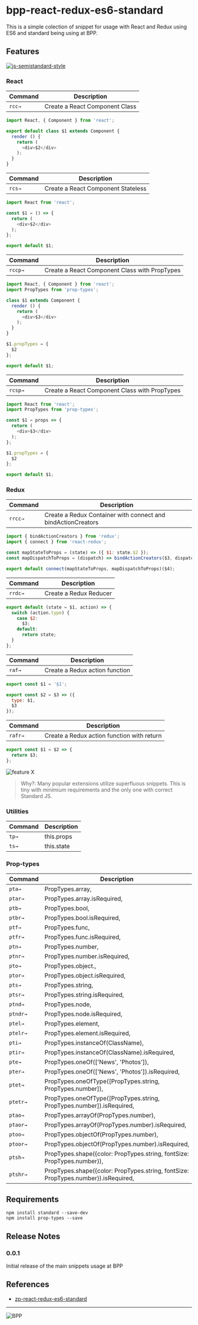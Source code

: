 # bpp-react-redux-es6-standard

This is a simple colection of snippet for usage with React and Redux using ES6 and standard being using at BPP.

## Features

[![js-semistandard-style](images/semi.png)](https://github.com/Flet/semistandard)

### React

| Command | Description |
| --- | --- |
| `rcc→` | Create a React Component Class |

``` javascript
import React, { Component } from 'react';

export default class $1 extends Component {
  render () {
    return (
      <div>$2</div>
    );
  }
}

```

| Command | Description |
| --- | --- |
| `rcs→` | Create a React Component Stateless |

``` javascript
import React from 'react';

const $1 = () => {
  return (
    <div>$2</div>
  );
};

export default $1;

```

| Command | Description |
| --- | --- |
| `rccp→` | Create a React Component Class with PropTypes |

``` javascript
import React, { Component } from 'react';
import PropTypes from 'prop-types';

class $1 extends Component {
  render () {
    return (
      <div>$3</div>
    );
  }
}

$1.propTypes = {
  $2
};

export default $1;

```

| Command | Description |
| --- | --- |
| `rcsp→` | Create a React Component Class with PropTypes |

``` javascript
import React from 'react';
import PropTypes from 'prop-types';

const $1 = props => {
  return (
    <div>$3</div>
  );
};

$1.propTypes = {
  $2
};

export default $1;

```

### Redux

| Command | Description |
| --- | --- |
| `rrcc→` | Create a Redux Container with connect and bindActionCreators |

``` javascript
import { bindActionCreators } from 'redux';
import { connect } from 'react-redux';

const mapStateToProps = (state) => ({ $1: state.$2 });
const mapDispatchToProps = (dispatch) => bindActionCreators($3, dispatch);

export default connect(mapStateToProps, mapDispatchToProps)($4);

```

| Command | Description |
| --- | --- |
| `rrdc→` | Create a Redux Reducer |

``` javascript
export default (state = $1, action) => {
  switch (action.type) {
    case $2:
      $3;
    default:
      return state;
  }
};

```

| Command | Description |
| --- | --- |
| `raf→` | Create a Redux action function |

``` javascript
export const $1 = '$1';

export const $2 = $3 => ({
  type: $1,
  $3
});

```

| Command | Description |
| --- | --- |
| `rafr→` | Create a Redux action function with return |

``` javascript
export const $1 = $2 => {
  return $3;
};

```

![feature X](images/vsc-ext.gif)

> Why?: Many popular extensions utilize superfluous snippets. This is tiny with minimium requirements and the only one with correct Standard JS.

### Utilities

| Command | Description |
| --- | --- |
| `tp→` | this.props |
| `ts→` | this.state |

### Prop-types

| Command  | Description |
| --- | --- |
| `pta→`   | PropTypes.array, |
| `ptar→`  | PropTypes.array.isRequired, |
| `ptb→`   | PropTypes.bool, |
| `ptbr→`  | PropTypes.bool.isRequired, |
| `ptf→`   | PropTypes.func, |
| `ptfr→`  | PropTypes.func.isRequired, |
| `ptn→`   | PropTypes.number, |
| `ptnr→`  | PropTypes.number.isRequired, |
| `pto→`   | PropTypes.object., |
| `ptor→`  | PropTypes.object.isRequired, |
| `pts→`   | PropTypes.string, |
| `ptsr→`  | PropTypes.string.isRequired, |
| `ptnd→`  | PropTypes.node, |
| `ptndr→` | PropTypes.node.isRequired, |
| `ptel→`  | PropTypes.element, |
| `ptelr→` | PropTypes.element.isRequired, |
| `pti→`   | PropTypes.instanceOf(ClassName), |
| `ptir→`  | PropTypes.instanceOf(ClassName).isRequired, |
| `pte→`   | PropTypes.oneOf(['News', 'Photos']), |
| `pter→`  | PropTypes.oneOf(['News', 'Photos']).isRequired, |
| `ptet→`  | PropTypes.oneOfType([PropTypes.string, PropTypes.number]), |
| `ptetr→` | PropTypes.oneOfType([PropTypes.string, PropTypes.number]).isRequired, |
| `ptao→`  | PropTypes.arrayOf(PropTypes.number), |
| `ptaor→` | PropTypes.arrayOf(PropTypes.number).isRequired, |
| `ptoo→`  | PropTypes.objectOf(PropTypes.number), |
| `ptoor→` | PropTypes.objectOf(PropTypes.number).isRequired, |
| `ptsh→`  | PropTypes.shape({color: PropTypes.string, fontSize: PropTypes.number}), |
| `ptshr→` | PropTypes.shape({color: PropTypes.string, fontSize: PropTypes.number}).isRequired, |

## Requirements

``` console
npm install standard --save-dev
npm install prop-types --save
```

## Release Notes

### 0.0.1

Initial release of the main snippets usage at BPP

## References

* [zp-react-redux-es6-standard](https://github.com/zephyrplace/zp-react-redux-es6-standard)

***
![BPP](images/logo_128.png)
